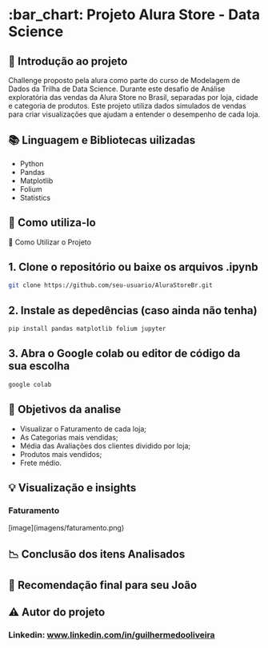 <h1> :bar_chart: Projeto Alura Store - Data Science</h1>

## :round_pushpin: Introdução ao projeto
Challenge proposto pela alura como parte do curso de Modelagem de Dados da Trilha de Data Science. Durante este desafio de Análise exploratória das vendas da Alura Store no Brasil, separadas por loja, cidade e categoria de produtos.
Este projeto utiliza dados simulados de vendas para criar visualizações que ajudam a entender o desempenho de cada loja.
## :books: Linguagem e Bibliotecas uilizadas
* Python
* Pandas
* Matplotlib
* Folium
* Statistics
  
## :notebook_with_decorative_cover: Como utiliza-lo
🚀 Como Utilizar o Projeto

## 1. Clone o repositório ou baixe os arquivos .ipynb
```bash
git clone https://github.com/seu-usuario/AluraStoreBr.git
````

## 2. Instale as depedências (caso ainda não tenha)
```bash
pip install pandas matplotlib folium jupyter
````

## 3. Abra o Google colab ou editor de código da sua escolha
```bash
google colab
````

## :dart: Objetivos da analise
* Visualizar o Faturamento de cada loja;
* As Categorias mais vendidas;
* Média das Avaliações dos clientes dividido por loja;
* Produtos mais vendidos;
* Frete médio.

## :bulb: Visualização e insights
<h3>Faturamento</h3>
[image](imagens/faturamento.png)

## :chart_with_downwards_trend:	Conclusão dos itens Analisados
## :triangular_flag_on_post: Recomendação final para seu João
## ⚠️ Autor do projeto

### Linkedin: www.linkedin.com/in/guilhermedooliveira
